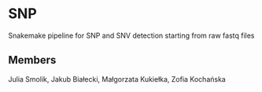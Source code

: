 # SNP
Snakemake pipeline for SNP and SNV detection starting from raw fastq files

## Members
Julia Smolik, Jakub Białecki, Małgorzata Kukiełka,  Zofia Kochańska
